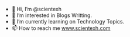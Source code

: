 - 👋 Hi, I’m @scientexh
- 👀 I’m interested in Blogs Writting.
- 🌱 I’m currently learning on Technology Topics.
- 📫 How to reach me www.scientexh.com

<!---
scientexh/scientexh is a ✨ special ✨ repository because its `README.md` (this file) appears on your GitHub profile.
You can click the Preview link to take a look at your changes.
--->
